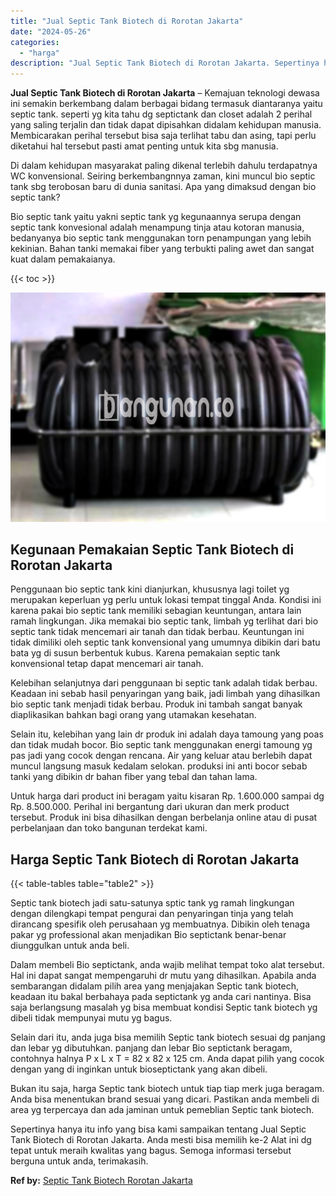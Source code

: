 ```yaml
---
title: "Jual Septic Tank Biotech di Rorotan Jakarta"
date: "2024-05-26"
categories: 
  - "harga"
description: "Jual Septic Tank Biotech di Rorotan Jakarta. Sepertinya hanya itu info yang bisa kami sampaikan tentang Jual Septic Tank Biotech di Rorotan Jakarta. Anda mes..."
---
```


**Jual Septic Tank Biotech di Rorotan Jakarta** – Kemajuan teknologi dewasa ini semakin berkembang dalam berbagai bidang termasuk diantaranya yaitu septic tank. seperti yg kita tahu dg septictank dan closet adalah 2 perihal yang saling terjalin dan tidak dapat dipisahkan didalam kehidupan manusia. Membicarakan perihal tersebut bisa saja terlihat tabu dan asing, tapi perlu diketahui hal tersebut pasti amat penting untuk kita sbg manusia.

Di dalam kehidupan masyarakat paling dikenal terlebih dahulu terdapatnya WC konvensional. Seiring berkembangnnya zaman, kini muncul bio septic tank sbg terobosan baru di dunia sanitasi. Apa yang dimaksud dengan bio septic tank?

Bio septic tank yaitu yakni septic tank yg kegunaannya serupa dengan septic tank konvesional adalah menampung tinja atau kotoran manusia, bedanyanya bio septic tank menggunakan torn penampungan yang lebih kekinian. Bahan tanki memakai fiber yang terbukti paling awet dan sangat kuat dalam pemakaianya.

{{< toc >}}

![Jual Septic Tank Biotech di Rorotan Jakarta](/images/jual-bio-septictank-07.png)

## Kegunaan Pemakaian Septic Tank Biotech di Rorotan Jakarta

Penggunaan bio septic tank kini dianjurkan, khususnya lagi toilet yg merupakan keperluan yg perlu untuk lokasi tempat tinggal Anda. Kondisi ini karena pakai bio septic tank memiliki sebagian keuntungan, antara lain ramah lingkungan. Jika memakai bio septic tank, limbah yg terlihat dari bio septic tank tidak mencemari air tanah dan tidak berbau. Keuntungan ini tidak dimiliki oleh septic tank konvensional yang umumnya dibikin dari batu bata yg di susun berbentuk kubus. Karena pemakaian septic tank konvensional tetap dapat mencemari air tanah.

Kelebihan selanjutnya dari penggunaan bi septic tank adalah tidak berbau. Keadaan ini sebab hasil penyaringan yang baik, jadi limbah yang dihasilkan bio septic tank menjadi tidak berbau. Produk ini tambah sangat banyak diaplikasikan bahkan bagi orang yang utamakan kesehatan.

Selain itu, kelebihan yang lain dr produk ini adalah daya tamoung yang poas dan tidak mudah bocor. Bio septic tank menggunakan energi tamoung yg pas jadi yang cocok dengan rencana. Air yang keluar atau berlebih dapat muncul langsung masuk kedalam selokan. produksi ini anti bocor sebab tanki yang dibikin dr bahan fiber yang tebal dan tahan lama.

Untuk harga dari product ini beragam yaitu kisaran Rp. 1.600.000 sampai dg Rp. 8.500.000. Perihal ini bergantung dari ukuran dan merk product tersebut. Produk ini bisa dihasilkan dengan berbelanja online atau di pusat perbelanjaan dan toko bangunan terdekat kami.

## Harga Septic Tank Biotech di Rorotan Jakarta

{{< table-tables table="table2" >}}

Septic tank biotech jadi satu-satunya sptic tank yg ramah lingkungan dengan dilengkapi tempat pengurai dan penyaringan tinja yang telah dirancang spesifik oleh perusahaan yg membuatnya. Dibikin oleh tenaga pakar yg professional akan menjadikan Bio septictank benar-benar diunggulkan untuk anda beli.

Dalam membeli Bio septictank, anda wajib melihat tempat toko alat tersebut. Hal ini dapat sangat mempengaruhi dr mutu yang dihasilkan. Apabila anda sembarangan didalam pilih area yang menjajakan Septic tank biotech, keadaan itu bakal berbahaya pada septictank yg anda cari nantinya. Bisa saja berlangsung masalah yg bisa membuat kondisi Septic tank biotech yg dibeli tidak mempunyai mutu yg bagus.

Selain dari itu, anda juga bisa memilih Septic tank biotech sesuai dg panjang dan lebar yg dibutuhkan. panjang dan lebar Bio septictank beragam, contohnya halnya P x L x T = 82 x 82 x 125 cm. Anda dapat pilih yang cocok dengan yang di inginkan untuk bioseptictank yang akan dibeli.

Bukan itu saja, harga Septic tank biotech untuk tiap tiap merk juga beragam. Anda bisa menentukan brand sesuai yang dicari. Pastikan anda membeli di area yg terpercaya dan ada jaminan untuk pemeblian Septic tank biotech.

Sepertinya hanya itu info yang bisa kami sampaikan tentang Jual Septic Tank Biotech di Rorotan Jakarta. Anda mesti bisa memilih ke-2 Alat ini dg tepat untuk meraih kwalitas yang bagus. Semoga informasi tersebut berguna untuk anda, terimakasih.

**Ref by:** [Septic Tank Biotech Rorotan Jakarta](https://id.wikipedia.org/wiki/Septic)

